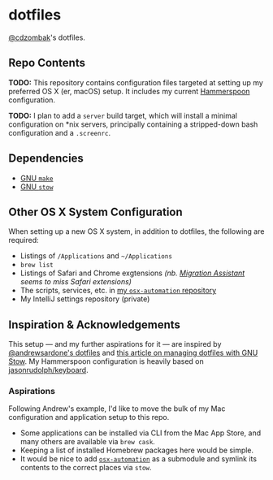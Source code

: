 # dotfiles

[@cdzombak](https://github.com/cdzombak/)'s dotfiles.

## Repo Contents

**TODO:** This repository contains configuration files targeted at setting up my preferred OS X (er, macOS) setup. It includes my current [Hammerspoon](http://www.hammerspoon.org) configuration.

**TODO:** I plan to add a `server` build target, which will install a minimal configuration on *nix servers, principally containing a stripped-down bash configuration and a `.screenrc`.

## Dependencies

* [GNU `make`](https://www.gnu.org/software/make/)
* [GNU `stow`](https://www.gnu.org/software/stow/)

## Other OS X System Configuration

When setting up a new OS X system, in addition to dotfiles, the following are required:

* Listings of `/Applications` and `~/Applications`
* `brew list`
* Listings of Safari and Chrome exgtensions _(nb. [Migration Assistant](https://support.apple.com/en-us/HT204350) seems to miss Safari extensions)_
* The scripts, services, etc. in [my `osx-automation` repository](https://github.com/cdzombak/osx-automation)
* My IntelliJ settings repository (private)

## Inspiration & Acknowledgements

This setup — and my further aspirations for it — are inspired by [@andrewsardone's dotfiles](https://github.com/andrewsardone/dotfiles) and [this article on managing dotfiles with GNU Stow](http://brandon.invergo.net/news/2012-05-26-using-gnu-stow-to-manage-your-dotfiles.html). My Hammerspoon configuration is heavily based on [jasonrudolph/keyboard](https://github.com/jasonrudolph/keyboard).

### Aspirations

Following Andrew's example, I'd like to move the bulk of my Mac configuration and application setup to this repo.

* Some applications can be installed via CLI from the Mac App Store, and many others are available via `brew cask`.
* Keeping a list of installed Homebrew packages here would be simple.
* It would be nice to add [`osx-automation`](https://github.com/cdzombak/osx-automation) as a submodule and symlink its contents to the correct places via `stow`.
